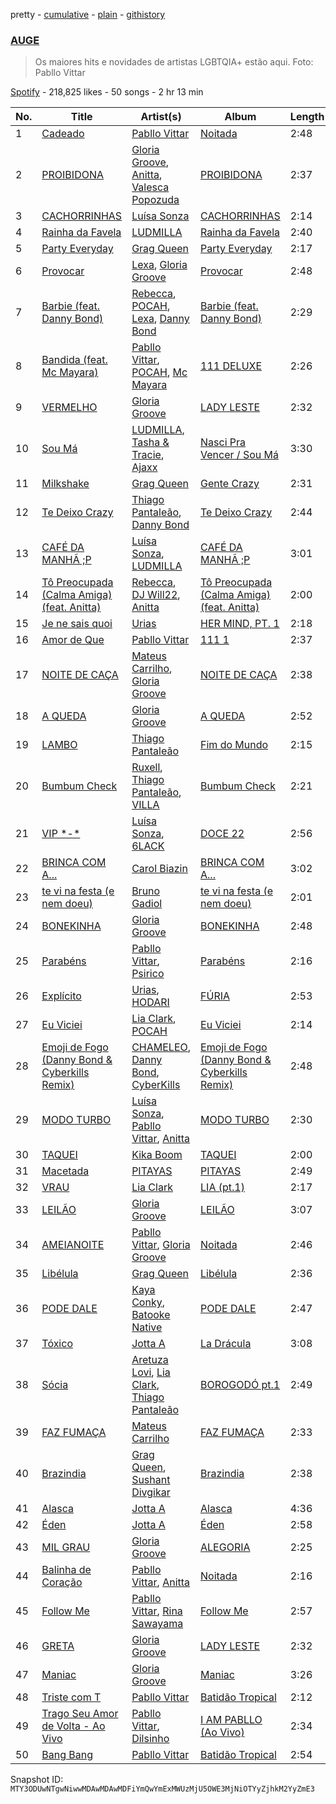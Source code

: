 pretty - [cumulative](/playlists/cumulative/37i9dQZF1DWZylNQMXNhNe.md) - [plain](/playlists/plain/37i9dQZF1DWZylNQMXNhNe) - [githistory](https://github.githistory.xyz/mackorone/spotify-playlist-archive/blob/main/playlists/plain/37i9dQZF1DWZylNQMXNhNe)

### [AUGE](https://open.spotify.com/playlist/37i9dQZF1DWZylNQMXNhNe)

> Os maiores hits e novidades de artistas LGBTQIA+ estão aqui\. Foto: Pabllo Vittar

[Spotify](https://open.spotify.com/user/spotify) - 218,825 likes - 50 songs - 2 hr 13 min

| No. | Title | Artist(s) | Album | Length |
|---|---|---|---|---|
| 1 | [Cadeado](https://open.spotify.com/track/2rfTApJDFBGy96I3AgQh6I) | [Pabllo Vittar](https://open.spotify.com/artist/6tzRZ39aZlNqlUzQlkuhDV) | [Noitada](https://open.spotify.com/album/4TxfLb1NSPnGUgFZ2bkTvY) | 2:48 |
| 2 | [PROIBIDONA](https://open.spotify.com/track/090GUuqAuh7Vje3V745nep) | [Gloria Groove](https://open.spotify.com/artist/7rXMvXRnWHaSwnVvPeUUfw), [Anitta](https://open.spotify.com/artist/7FNnA9vBm6EKceENgCGRMb), [Valesca Popozuda](https://open.spotify.com/artist/0IpLJsvZHA1op1pw8GAoPu) | [PROIBIDONA](https://open.spotify.com/album/4uE5CGnjimzfh5m40ullYU) | 2:37 |
| 3 | [CACHORRINHAS](https://open.spotify.com/track/7KWKWJnbGJ3Soag6Oopion) | [Luísa Sonza](https://open.spotify.com/artist/4PzYKhC14sTJNEr0dzoo0d) | [CACHORRINHAS](https://open.spotify.com/album/290wcRNv42S3KICKFYmTu6) | 2:14 |
| 4 | [Rainha da Favela](https://open.spotify.com/track/3vu864xi5Xis9VfOsJpmXu) | [LUDMILLA](https://open.spotify.com/artist/3CDoRporvSjdzTrm99a3gi) | [Rainha da Favela](https://open.spotify.com/album/6GbNAks50cyJFMDhiMdVj8) | 2:40 |
| 5 | [Party Everyday](https://open.spotify.com/track/2BYrtnBWyue0txwh8Pn0kR) | [Grag Queen](https://open.spotify.com/artist/6Q5YqxLl13ULqA5orHJotR) | [Party Everyday](https://open.spotify.com/album/2EXPXnfrcczGcIMTxOMx2L) | 2:17 |
| 6 | [Provocar](https://open.spotify.com/track/28SWsF1IQxfc9bP5yua35K) | [Lexa](https://open.spotify.com/artist/0jTDeBJQr3unrK29LklnAv), [Gloria Groove](https://open.spotify.com/artist/7rXMvXRnWHaSwnVvPeUUfw) | [Provocar](https://open.spotify.com/album/332UyyUgVxTrm29u44ZvtO) | 2:48 |
| 7 | [Barbie \(feat\. Danny Bond\)](https://open.spotify.com/track/05pd6p3qKhZddaEX9tUZV4) | [Rebecca](https://open.spotify.com/artist/5MS6HieNmKxzkAM8amE8sr), [POCAH](https://open.spotify.com/artist/11iQCRz636WFdHj42qxAF6), [Lexa](https://open.spotify.com/artist/0jTDeBJQr3unrK29LklnAv), [Danny Bond](https://open.spotify.com/artist/7Eli9jWjQ5F1d06clIH46R) | [Barbie \(feat\. Danny Bond\)](https://open.spotify.com/album/03moNbXmuuAef0MTJt6Xdx) | 2:29 |
| 8 | [Bandida \(feat\. Mc Mayara\)](https://open.spotify.com/track/2VFTgZwiAdrADSLrUNHWt9) | [Pabllo Vittar](https://open.spotify.com/artist/6tzRZ39aZlNqlUzQlkuhDV), [POCAH](https://open.spotify.com/artist/11iQCRz636WFdHj42qxAF6), [Mc Mayara](https://open.spotify.com/artist/06KW64mW1lFahvaJVV0TRe) | [111 DELUXE](https://open.spotify.com/album/50a3b78Dxu3JENEgakhzaP) | 2:26 |
| 9 | [VERMELHO](https://open.spotify.com/track/4EVzu5mYyigjyLrryKbZs7) | [Gloria Groove](https://open.spotify.com/artist/7rXMvXRnWHaSwnVvPeUUfw) | [LADY LESTE](https://open.spotify.com/album/4Qq4x0tJGWEFZt6jnvOKrQ) | 2:32 |
| 10 | [Sou Má](https://open.spotify.com/track/34H4IXC9nFhmxYQlFm5PzJ) | [LUDMILLA](https://open.spotify.com/artist/3CDoRporvSjdzTrm99a3gi), [Tasha & Tracie](https://open.spotify.com/artist/5Gv1C1LY8pWiYcfcdjSNMT), [Ajaxx](https://open.spotify.com/artist/0y7B2G0jNMGWyQJsOoRMUt) | [Nasci Pra Vencer / Sou Má](https://open.spotify.com/album/7ad7erETGKaJg6q5i4bIXb) | 3:30 |
| 11 | [Milkshake](https://open.spotify.com/track/1S04Xi3itu6MyqEzI0kAE0) | [Grag Queen](https://open.spotify.com/artist/6Q5YqxLl13ULqA5orHJotR) | [Gente Crazy](https://open.spotify.com/album/1BA3CXKhTegfp6WIAIbxGC) | 2:31 |
| 12 | [Te Deixo Crazy](https://open.spotify.com/track/7xyvvzTC0cG4wqJNIDuiNb) | [Thiago Pantaleão](https://open.spotify.com/artist/70HOdlw2Ud3B4A7W4CI1V6), [Danny Bond](https://open.spotify.com/artist/7Eli9jWjQ5F1d06clIH46R) | [Te Deixo Crazy](https://open.spotify.com/album/6GhQsV31Iz1edjKeAD6fan) | 2:44 |
| 13 | [CAFÉ DA MANHÃ ;P](https://open.spotify.com/track/38elgIhd4uAawIUAA0fG99) | [Luísa Sonza](https://open.spotify.com/artist/4PzYKhC14sTJNEr0dzoo0d), [LUDMILLA](https://open.spotify.com/artist/3CDoRporvSjdzTrm99a3gi) | [CAFÉ DA MANHÃ ;P](https://open.spotify.com/album/5GLvWI68rAJXKVmGfdV2Eu) | 3:01 |
| 14 | [Tô Preocupada \(Calma Amiga\) \(feat\. Anitta\)](https://open.spotify.com/track/70jrNdP6R9AKHazjaurG3Z) | [Rebecca](https://open.spotify.com/artist/5MS6HieNmKxzkAM8amE8sr), [DJ Will22](https://open.spotify.com/artist/4WrL8YBVkibeodZIhBLjsn), [Anitta](https://open.spotify.com/artist/7FNnA9vBm6EKceENgCGRMb) | [Tô Preocupada \(Calma Amiga\) \(feat\. Anitta\)](https://open.spotify.com/album/4uBj6yxHhzeEau2ZQt52uZ) | 2:00 |
| 15 | [Je ne sais quoi](https://open.spotify.com/track/789gHumetKnbAJhFMBjMWj) | [Urias](https://open.spotify.com/artist/6BXiBj4eAZsiynbcmSRHUs) | [HER MIND, PT\. 1](https://open.spotify.com/album/5ELO3riWbb2MbJyZYilN7D) | 2:18 |
| 16 | [Amor de Que](https://open.spotify.com/track/29caulxU0jxucdVIyhSJTc) | [Pabllo Vittar](https://open.spotify.com/artist/6tzRZ39aZlNqlUzQlkuhDV) | [111 1](https://open.spotify.com/album/3HpTJ9jpgwzzn7S8AUwlb9) | 2:37 |
| 17 | [NOITE DE CAÇA](https://open.spotify.com/track/3vNEwUDgq46FPGk7xVhwTx) | [Mateus Carrilho](https://open.spotify.com/artist/0TSMy9QFSMnBR2si7qZ0VT), [Gloria Groove](https://open.spotify.com/artist/7rXMvXRnWHaSwnVvPeUUfw) | [NOITE DE CAÇA](https://open.spotify.com/album/4BpC89Hz3YwISnrcYBfWbH) | 2:38 |
| 18 | [A QUEDA](https://open.spotify.com/track/2s9BO8c0co0PmgBiUoTT17) | [Gloria Groove](https://open.spotify.com/artist/7rXMvXRnWHaSwnVvPeUUfw) | [A QUEDA](https://open.spotify.com/album/1nrGJRwyxKMNnGB8Rz1QJR) | 2:52 |
| 19 | [LAMBO](https://open.spotify.com/track/5IVndtDa35XdYbAoDBPtLw) | [Thiago Pantaleão](https://open.spotify.com/artist/70HOdlw2Ud3B4A7W4CI1V6) | [Fim do Mundo](https://open.spotify.com/album/6an1lO7NMDUWg6eLPZQhVw) | 2:15 |
| 20 | [Bumbum Check](https://open.spotify.com/track/07q51cMw9IyDfZ7Jk08S6z) | [Ruxell](https://open.spotify.com/artist/5H3IVg3012xSskH8ZjKwDg), [Thiago Pantaleão](https://open.spotify.com/artist/70HOdlw2Ud3B4A7W4CI1V6), [VILLA](https://open.spotify.com/artist/0YBvFbBw6zspOBX3t0PNGD) | [Bumbum Check](https://open.spotify.com/album/6MDj1MOMSs5N34VtAyxzjy) | 2:21 |
| 21 | [VIP \*\-\*](https://open.spotify.com/track/2upubCYkDvATo6ZZwHqrp9) | [Luísa Sonza](https://open.spotify.com/artist/4PzYKhC14sTJNEr0dzoo0d), [6LACK](https://open.spotify.com/artist/4IVAbR2w4JJNJDDRFP3E83) | [DOCE 22](https://open.spotify.com/album/1bR2SlwIKwvCZBFhDfYr6x) | 2:56 |
| 22 | [BRINCA COM A...](https://open.spotify.com/track/6JvROZjvoKm32bFgxBW9IW) | [Carol Biazin](https://open.spotify.com/artist/5dYdZmGyv2UTIN1XMe1drN) | [BRINCA COM A...](https://open.spotify.com/album/63wfk6ebjwjWeKcchiDxa2) | 3:02 |
| 23 | [te vi na festa \(e nem doeu\)](https://open.spotify.com/track/0MYh8Zdpo84FPqsJuaWYlC) | [Bruno Gadiol](https://open.spotify.com/artist/0UlEgLbUMrAuiWGptQzCJ3) | [te vi na festa \(e nem doeu\)](https://open.spotify.com/album/1V4jTH823sCKfJWxZQVmGc) | 2:01 |
| 24 | [BONEKINHA](https://open.spotify.com/track/79Djb1E319BwnYZ8cEA1mQ) | [Gloria Groove](https://open.spotify.com/artist/7rXMvXRnWHaSwnVvPeUUfw) | [BONEKINHA](https://open.spotify.com/album/21YCUy1thmnxAbcIOsJy8y) | 2:48 |
| 25 | [Parabéns](https://open.spotify.com/track/6X0XdIcgwfVa9orJnDMQB0) | [Pabllo Vittar](https://open.spotify.com/artist/6tzRZ39aZlNqlUzQlkuhDV), [Psirico](https://open.spotify.com/artist/20L3gYREq24KddkFreyiNv) | [Parabéns](https://open.spotify.com/album/0rDDD6fyQCUDiwlehEJsnd) | 2:16 |
| 26 | [Explícito](https://open.spotify.com/track/0rjoEhu8GFQubGx7dg1KLS) | [Urias](https://open.spotify.com/artist/6BXiBj4eAZsiynbcmSRHUs), [HODARI](https://open.spotify.com/artist/21Z6OxfrB1jTI53TaDMm67) | [FÚRIA](https://open.spotify.com/album/16F4OuXRl7D54HEiwErbOQ) | 2:53 |
| 27 | [Eu Viciei](https://open.spotify.com/track/6eu0ufYZ5k4HkZqnceFsoc) | [Lia Clark](https://open.spotify.com/artist/3bY8SmKlzUFImE0mt0zDjY), [POCAH](https://open.spotify.com/artist/11iQCRz636WFdHj42qxAF6) | [Eu Viciei](https://open.spotify.com/album/4GoAldSUHoIefEbIkY0aXF) | 2:14 |
| 28 | [Emoji de Fogo \(Danny Bond & Cyberkills Remix\)](https://open.spotify.com/track/2Xr1tVdvdGBTKuGfGQMIsw) | [CHAMELEO](https://open.spotify.com/artist/2ZteSwWooU45Mec1C2EdA0), [Danny Bond](https://open.spotify.com/artist/7Eli9jWjQ5F1d06clIH46R), [CyberKills](https://open.spotify.com/artist/0YYrMvekr8APmc9sIbIpx3) | [Emoji de Fogo \(Danny Bond & Cyberkills Remix\)](https://open.spotify.com/album/4OcBz7AFm3PVFIB6aLIrXU) | 2:48 |
| 29 | [MODO TURBO](https://open.spotify.com/track/0YqTL3nSL36OFdHwHoqCag) | [Luísa Sonza](https://open.spotify.com/artist/4PzYKhC14sTJNEr0dzoo0d), [Pabllo Vittar](https://open.spotify.com/artist/6tzRZ39aZlNqlUzQlkuhDV), [Anitta](https://open.spotify.com/artist/7FNnA9vBm6EKceENgCGRMb) | [MODO TURBO](https://open.spotify.com/album/07PF9SyKuu6hstifHc0nEt) | 2:30 |
| 30 | [TAQUEI](https://open.spotify.com/track/1lspAjQFDEZckwPuwwVnj1) | [Kika Boom](https://open.spotify.com/artist/4sdbO8acIeyWG9BqFNVU1P) | [TAQUEI](https://open.spotify.com/album/5XMPCF2nDlIVcULGoXzgJv) | 2:00 |
| 31 | [Macetada](https://open.spotify.com/track/51v7dQ3f2vGBOdYxIemOyY) | [PITAYAS](https://open.spotify.com/artist/6KXzBlb5GgUeAnmqNKut6R) | [PITAYAS](https://open.spotify.com/album/0YsItDdtGBBHzROpoKYajk) | 2:49 |
| 32 | [VRAU](https://open.spotify.com/track/3oNteV2lmIV0R19Jalc7Pd) | [Lia Clark](https://open.spotify.com/artist/3bY8SmKlzUFImE0mt0zDjY) | [LIA \(pt.1\)](https://open.spotify.com/album/65MKPvNVH77wWCFayg1TTX) | 2:17 |
| 33 | [LEILÃO](https://open.spotify.com/track/2eFsVynOiCxtI4kvX0XClm) | [Gloria Groove](https://open.spotify.com/artist/7rXMvXRnWHaSwnVvPeUUfw) | [LEILÃO](https://open.spotify.com/album/6yTozUPMJplNbIMrm1mlBL) | 3:07 |
| 34 | [AMEIANOITE](https://open.spotify.com/track/0zQhdzUijGmorUhopvtoue) | [Pabllo Vittar](https://open.spotify.com/artist/6tzRZ39aZlNqlUzQlkuhDV), [Gloria Groove](https://open.spotify.com/artist/7rXMvXRnWHaSwnVvPeUUfw) | [Noitada](https://open.spotify.com/album/4TxfLb1NSPnGUgFZ2bkTvY) | 2:46 |
| 35 | [Libélula](https://open.spotify.com/track/33IQ1mcWwKe7lyLm5oUrCv) | [Grag Queen](https://open.spotify.com/artist/6Q5YqxLl13ULqA5orHJotR) | [Libélula](https://open.spotify.com/album/4a5LkqjxtJOAgpyvjogAxe) | 2:36 |
| 36 | [PODE DALE](https://open.spotify.com/track/0M7NT1s4Ne6wRjPzSfPxsC) | [Kaya Conky](https://open.spotify.com/artist/2TGtBMeVz0MkIATkn2gHhe), [Batooke Native](https://open.spotify.com/artist/4ndInxAXKQ9fT571SOPkJt) | [PODE DALE](https://open.spotify.com/album/1hvyiV92xrJUiJHiJmmqTf) | 2:47 |
| 37 | [Tóxico](https://open.spotify.com/track/3Pmh33KdrzB0imutuOUjoZ) | [Jotta A](https://open.spotify.com/artist/1q0fWAYirCJgGf8ysLla6y) | [La Drácula](https://open.spotify.com/album/2oCiS07G3GJuZUQhv6J8MV) | 3:08 |
| 38 | [Sócia](https://open.spotify.com/track/6BsAf92aj9qKt2SdN8972M) | [Aretuza Lovi](https://open.spotify.com/artist/3cKD8x85OnB9pu8T8k5GYe), [Lia Clark](https://open.spotify.com/artist/3bY8SmKlzUFImE0mt0zDjY), [Thiago Pantaleão](https://open.spotify.com/artist/70HOdlw2Ud3B4A7W4CI1V6) | [BOROGODÓ pt.1](https://open.spotify.com/album/0KOlWmzLOTtPnmM8WAA5t2) | 2:49 |
| 39 | [FAZ FUMAÇA](https://open.spotify.com/track/2lbg5KCFm2n6hQHMlMdy63) | [Mateus Carrilho](https://open.spotify.com/artist/0TSMy9QFSMnBR2si7qZ0VT) | [FAZ FUMAÇA](https://open.spotify.com/album/7v3bymuI67SlsdARJ90VrG) | 2:33 |
| 40 | [Brazindia](https://open.spotify.com/track/1WientaXF0b6Q8mPN9dvrU) | [Grag Queen](https://open.spotify.com/artist/6Q5YqxLl13ULqA5orHJotR), [Sushant Divgikar](https://open.spotify.com/artist/7a2NKzIrcY9uEhQQbpSpv8) | [Brazindia](https://open.spotify.com/album/4Lb1jAAYAPSy5hoexNgJoQ) | 2:38 |
| 41 | [Alasca](https://open.spotify.com/track/5nb97cpmD6U9FpO8VJ3jnm) | [Jotta A](https://open.spotify.com/artist/1q0fWAYirCJgGf8ysLla6y) | [Alasca](https://open.spotify.com/album/69Sxc4uQUdJ6bgi2f2gZlD) | 4:36 |
| 42 | [Éden](https://open.spotify.com/track/70BE8zAy2Odekx0zNnT9vO) | [Jotta A](https://open.spotify.com/artist/1q0fWAYirCJgGf8ysLla6y) | [Éden](https://open.spotify.com/album/7GD9Q2dIsisdNZTIDAae18) | 2:58 |
| 43 | [MIL GRAU](https://open.spotify.com/track/3zmkCbsIVTXH5LvQ5twitZ) | [Gloria Groove](https://open.spotify.com/artist/7rXMvXRnWHaSwnVvPeUUfw) | [ALEGORIA](https://open.spotify.com/album/3OdT6CibeTpWD54g0MniBg) | 2:25 |
| 44 | [Balinha de Coração](https://open.spotify.com/track/265PFGoMLp50HHmtbKjvNW) | [Pabllo Vittar](https://open.spotify.com/artist/6tzRZ39aZlNqlUzQlkuhDV), [Anitta](https://open.spotify.com/artist/7FNnA9vBm6EKceENgCGRMb) | [Noitada](https://open.spotify.com/album/4TxfLb1NSPnGUgFZ2bkTvY) | 2:16 |
| 45 | [Follow Me](https://open.spotify.com/track/0BhxEu4q4jg6Ul7XUxv7So) | [Pabllo Vittar](https://open.spotify.com/artist/6tzRZ39aZlNqlUzQlkuhDV), [Rina Sawayama](https://open.spotify.com/artist/2KEqzdPS7M5YwGmiuPTdr5) | [Follow Me](https://open.spotify.com/album/445vYMgXM6mKFRPJzYeeav) | 2:57 |
| 46 | [GRETA](https://open.spotify.com/track/6Li2optWeB4GobWGCzN4wf) | [Gloria Groove](https://open.spotify.com/artist/7rXMvXRnWHaSwnVvPeUUfw) | [LADY LESTE](https://open.spotify.com/album/4Qq4x0tJGWEFZt6jnvOKrQ) | 2:32 |
| 47 | [Maniac](https://open.spotify.com/track/1jTJ4Al2gI1mTLuSkj0kIj) | [Gloria Groove](https://open.spotify.com/artist/7rXMvXRnWHaSwnVvPeUUfw) | [Maniac](https://open.spotify.com/album/4DDPUqTKpyD90srBMNYCYh) | 3:26 |
| 48 | [Triste com T](https://open.spotify.com/track/34mhUL0A8oPJbg1DWe1HMK) | [Pabllo Vittar](https://open.spotify.com/artist/6tzRZ39aZlNqlUzQlkuhDV) | [Batidão Tropical](https://open.spotify.com/album/5kH6l7hx5ZJJHLiwt7LILj) | 2:12 |
| 49 | [Trago Seu Amor de Volta \- Ao Vivo](https://open.spotify.com/track/21AFVwyji9hdtWqlekS4Xx) | [Pabllo Vittar](https://open.spotify.com/artist/6tzRZ39aZlNqlUzQlkuhDV), [Dilsinho](https://open.spotify.com/artist/4NUePmzDvCYqilXBFa91Hg) | [I AM PABLLO \(Ao Vivo\)](https://open.spotify.com/album/4nRBYJ5BaPMk66wyQdeq9O) | 2:34 |
| 50 | [Bang Bang](https://open.spotify.com/track/165HsSYegdOoZO7jKMt9xb) | [Pabllo Vittar](https://open.spotify.com/artist/6tzRZ39aZlNqlUzQlkuhDV) | [Batidão Tropical](https://open.spotify.com/album/5kH6l7hx5ZJJHLiwt7LILj) | 2:54 |

Snapshot ID: `MTY3ODUwNTgwNiwwMDAwMDAwMDFiYmQwYmExMWUzMjU5OWE3MjNiOTYyZjhkM2YyZmE3`
